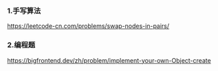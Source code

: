
### 1.手写算法
https://leetcode-cn.com/problems/swap-nodes-in-pairs/




### 2.编程题

https://bigfrontend.dev/zh/problem/implement-your-own-Object-create

